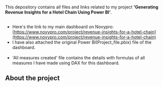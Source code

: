 This depository contains all files and links related to my project **'Generating Revenue Insights for a Hotel Chain Using Power BI'**. <br><br>
* Here's the link to my main dashboard on Novypro: [https://www.novypro.com/project/revenue-insights-for-a-hotel-chain](https://www.novypro.com/project/revenue-insights-for-a-hotel-chain)
* I have also attached the original Power BI(Project_file.pbix) file of the dashboard.<br><br>
* 'All measures created' file contains the details with formulas of all measures I have made using DAX for this dashboard.

## About the project 

